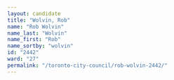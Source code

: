 ```yaml
---
layout: candidate
title: "Wolvin, Rob"
name: "Rob Wolvin"
name_last: "Wolvin"
name_first: "Rob"
name_sortby: "wolvin"
id: "2442"
ward: "27"
permalink: "/toronto-city-council/rob-wolvin-2442/"
---
```

